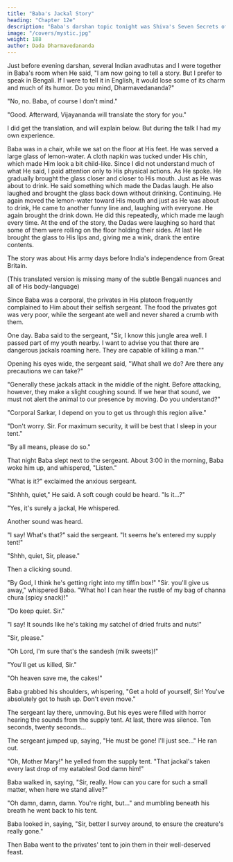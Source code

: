 ```yaml
---
title: "Baba's Jackal Story"
heading: "Chapter 12e"
description: "Baba's darshan topic tonight was Shiva's Seven Secrets of Success"
image: "/covers/mystic.jpg"
weight: 188
author: Dada Dharmavedananda
---
```




Just before evening darshan, several Indian avadhutas and I were together in Baba's room when He said, "I am now going to tell a story. But I prefer to  speak in Bengali. If I were to tell it in English, it would lose some of its charm and much of its humor. Do you mind, Dharmavedananda?" 

"No, no. Baba, of course I don't mind." 

"Good. Afterward, Vijayananda will translate the story for you." 

I did get the translation, and will explain below. But during the talk I had 
my own experience. 

Baba was in a chair, while we sat on the floor at His feet. He was served a large glass of lemon-water. A cloth napkin was tucked under His chin, which made Him look a bit child-like. Since I did not understand much of what He said, I paid attention only to His physical actions. As He spoke. He gradually brought the glass closer and closer to His mouth. Just as He was about to drink. He said something which made the Dadas laugh. He also laughed and brought the glass back down without drinking. Continuing. He again moved the lemon-water toward His mouth and just as He was about to drink, He came to another funny line and, laughing with everyone. He again brought the drink down. He did this repeatedly, which made me laugh every time. At the end of the story, the Dadas 
were laughing so hard that some of them were rolling on the floor holding their 
sides. At last He brought the glass to His lips and, giving me a wink, drank the 
entire contents. 

The story was about His army days before India's independence from Great Britain. 

(This translated version is missing many of the subtle Bengali nuances and all of His body-language)

Since Baba was a corporal, the privates in His platoon frequently complained to Him about their 
selfish sergeant. The food the privates got was very poor, while the sergeant ate well and never shared a crumb with them. 

One day. Baba said to the sergeant, "Sir, I know this jungle area well. I passed part of my youth nearby. I want to advise you that there are dangerous jackals roaming here. They are capable of killing a man.""


Opening his eyes wide, the sergeant said, "What shall we do? Are there any precautions we can take?" 

"Generally these jackals attack in the middle of the night. Before attacking, however, they make a slight coughing sound. If we hear that sound, we must not alert the animal to our presence by moving. Do you understand?" 

"Corporal Sarkar, I depend on you to get us through this region alive." 

"Don't worry. Sir. For maximum security, it will be best that I sleep in your tent." 

"By all means, please do so."

That night Baba slept next to the sergeant. About 3:00 in the morning, Baba 
woke him up, and whispered, "Listen." 

"What is it?" exclaimed the anxious sergeant. 

"Shhhh, quiet," He said. A soft cough could be heard. "Is it...?" 

"Yes, it's surely a jackal, He whispered. 

<!-- "Oh God! In the Name of the Father, Son and Holy Spirit..." 

"Quiet," hissed Baba.  -->

Another sound was heard. 

"I say! What's that?" said the sergeant. "It seems he's entered my supply 
tent!" 

"Shhh, quiet, Sir, please." 

Then a clicking sound. 

"By God, I think he's getting right into my tiffin box!" "Sir. you'll give us away," whispered Baba. "What ho! I can hear the rustle of my bag of channa chura (spicy snack)!" 

"Do keep quiet. Sir." 

"I say! It sounds like he's taking my satchel of dried fruits and nuts!" 

"Sir, please." 

"Oh Lord, I'm sure that's the sandesh (milk sweets)!" 

"You'll get us killed, Sir." 

"Oh heaven save me, the cakes!" 

Baba grabbed his shoulders, whispering, "Get a hold of yourself, Sir! You've absolutely got to hush up. Don't even move." 

The sergeant lay there, unmoving. But his eyes were filled with horror 
hearing the sounds from the supply tent. At last, there was silence. Ten seconds, 
twenty seconds... 

The sergeant jumped up, saying, "He must be gone! I'll just see..." He ran out. 

"Oh, Mother Mary!" he yelled from the supply tent. "That jackal's taken 
every last drop of my eatables! God damn him!" 

Baba walked in, saying, "Sir, really. How can you care for such a small matter, when here we stand alive?" 

"Oh damn, damn, damn. You're right, but..." and mumbling beneath his breath he went back to his tent. 

Baba looked in, saying, "Sir, better I survey around, to ensure the creature's really gone." 

Then Baba went to the privates' tent to join them in their well-deserved feast. 



